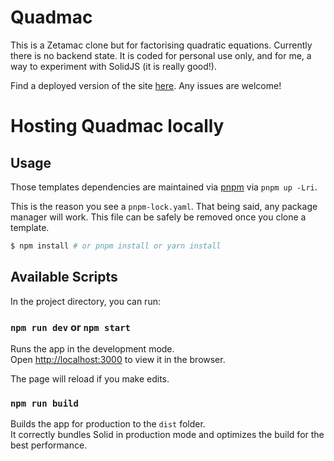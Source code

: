 # Quadmac
This is a Zetamac clone but for factorising quadratic equations. Currently there is no backend state. It is coded for personal use only, and for me, a way to experiment with SolidJS (it is really good!).

Find a deployed version of the site [here](effervescent-vacherin-5be59e.netlify.app). Any issues are welcome!

# Hosting Quadmac locally

## Usage

Those templates dependencies are maintained via [pnpm](https://pnpm.io) via `pnpm up -Lri`.

This is the reason you see a `pnpm-lock.yaml`. That being said, any package manager will work. This file can be safely be removed once you clone a template.

```bash
$ npm install # or pnpm install or yarn install
```

## Available Scripts

In the project directory, you can run:

### `npm run dev` or `npm start`

Runs the app in the development mode.<br>
Open [http://localhost:3000](http://localhost:3000) to view it in the browser.

The page will reload if you make edits.<br>

### `npm run build`

Builds the app for production to the `dist` folder.<br>
It correctly bundles Solid in production mode and optimizes the build for the best performance.

